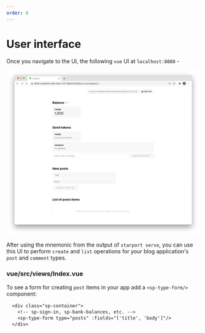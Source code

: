 ```yaml
---
order: 6
---
```


# User interface

Once you navigate to the UI, the following `vue` UI at `localhost:8080` - 

![](./userinterface.png)

After using the mnemonic from the output of `starport serve`, you can use this UI to perform `create` and `list` operations for your blog application's `post` and `comment` types.

### vue/src/views/Index.vue

To see a form for creating `post` items in your app add a `<sp-type-form/>` component:

```vue
  <div class="sp-container">
    <!-- sp-sign-in, sp-bank-balances, etc. -->
    <sp-type-form type="posts" :fields="['title', 'body']"/>
  </div>
```
